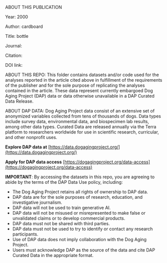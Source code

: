 ABOUT THIS PUBLICATION

Year: 2000

Author: cardboard

Title: bottle

Journal: 

Citation: 

DOI link: 

ABOUT THIS REPO: This folder contains datasets and/or code used for the analyses reported in the article cited above in fulfillment of the requirements of the publisher and for the sole purpose of replicating the analyses contained in the article. These data represent currently embargoed Dog Aging Project (DAP) data or data otherwise unavailable in a DAP Curated Data Release.

ABOUT DAP DATA: Dog Aging Project data consist of an extensive set of anonymized variables collected from tens of thousands of dogs. Data types include survey data, environmental data, and biospecimen lab results, among other data types. Curated Data are released annually via the Terra platform to researchers worldwide for use in scientific research, curricular, and other nonprofit uses.

**Explore DAP data at** [https://data.dogagingproject.org/](https://data.dogagingproject.org/)

**Apply for DAP data access** [https://dogagingproject.org/data-access](https://dogagingproject.org/data-access)

**IMPORTANT**: By accessing the datasets in this repo, you are agreeing to abide by the terms of the DAP Data Use policy, including:

* The Dog Aging Project retains all rights of ownership to DAP data.
* DAP data are for the sole purposes of research, education, and investigative journalism. 
* DAP data will not be used to train generative AI. 
* DAP data will not be misused or misrepresented to make false or unvalidated claims or to develop commercial products.
* DAP data must not be shared with third parties.
* DAP data must not be used to try to identify or contact any research participants.
* Use of DAP data does not imply collaboration with the Dog Aging Project.
* Users must acknowledge DAP as the source of the data and cite DAP Curated Data in the appropriate format. 
